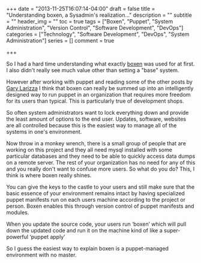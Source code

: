 +++
date = "2013-11-25T16:07:14-04:00"
draft = false
title = "Understanding boxen, a Sysadmin's realization..."
description = ""
subtitle = ""
header_img = ""
toc = true
tags = ["Boxen", "Puppet", "System Administration", "Version Control", "Software Development", "DevOps"]
categories = ["Technology", "Software Development", "DevOps", "System Administration"]
series = []
comment = true

+++

So I had a hard time understanding what exactly [boxen](http://boxen.github.com) was used for at first. I also didn't really see much value other than setting a "base" system.

<!--More-->

However after working with puppet and reading some of the other posts by [Gary Larizza](http://garylarizza.com/blog/2013/02/15/puppet-plus-github-equals-laptop-love/ "Blog from Gary Larizza, an Engineer at Puppet Labs with a lot to say.") I think that boxen can really be summed up into an intelligently designed way to run puppet in an organization that requires more freedom for its users than typical. This is particularly true of development shops.



So often system administrators want to lock everything down and provide the least amount of options to the end user. Updates, software, websites are all controlled because this is the easiest way to manage all of the systems in one's environment.

Now throw in a monkey wrench, there is a small group of people that are working on this project and they all need mysql installed with some particular databases and they need to be able to quickly access data dumps on a remote server. The rest of your organization has no need for any of this and you really don't want to confuse more users. So what do you do? This, I think is where boxen really shines.

You can give the keys to the castle to your users and still make sure that the basic essence of your environment remains intact by having specialized puppet manifests run on each users machine according to the project or person. Boxen enables this through version control of puppet manifests and modules.

When you update the source code, your users run ‘boxen’  which will pull down the updated code and run it on the machine kind of like a super-powerful ‘puppet apply’


So I guess the easiest way to explain boxen is a puppet-managed environment with no master.

